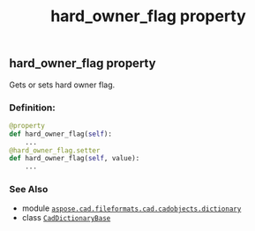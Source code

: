 ﻿---
title: hard_owner_flag property
second_title: Aspose.CAD for Python via .NET API References
description: 
type: docs
weight: 150
url: /python-net/aspose.cad.fileformats.cad.cadobjects.dictionary/caddictionarybase/hard_owner_flag/
is_root: false
---

## hard_owner_flag property


Gets or sets hard owner flag.
### Definition:
```python
@property
def hard_owner_flag(self):
    ...
@hard_owner_flag.setter
def hard_owner_flag(self, value):
    ...
```

### See Also
* module [`aspose.cad.fileformats.cad.cadobjects.dictionary`](../../)
* class [`CadDictionaryBase`](/cad/python-net/aspose.cad.fileformats.cad.cadobjects.dictionary/caddictionarybase)
